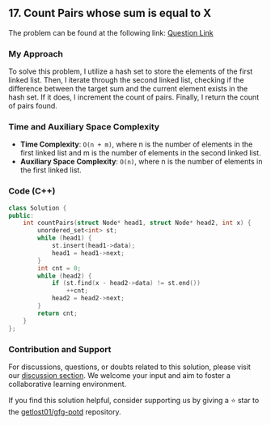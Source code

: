 ## 17. Count Pairs whose sum is equal to X
The problem can be found at the following link: [Question Link](https://www.geeksforgeeks.org/problems/count-pairs-whose-sum-is-equal-to-x/1)

### My Approach
To solve this problem, I utilize a hash set to store the elements of the first linked list. Then, I iterate through the second linked list, checking if the difference between the target sum and the current element exists in the hash set. If it does, I increment the count of pairs. Finally, I return the count of pairs found.

### Time and Auxiliary Space Complexity

- **Time Complexity**: `O(n + m)`, where n is the number of elements in the first linked list and m is the number of elements in the second linked list.
- **Auxiliary Space Complexity**: `O(n)`, where n is the number of elements in the first linked list.

### Code (C++)

```cpp
class Solution {
public:
    int countPairs(struct Node* head1, struct Node* head2, int x) {
        unordered_set<int> st;
        while (head1) {
            st.insert(head1->data);
            head1 = head1->next;
        }
        int cnt = 0;
        while (head2) {
            if (st.find(x - head2->data) != st.end())
                ++cnt;
            head2 = head2->next;
        }
        return cnt;
    }
};
```

### Contribution and Support

For discussions, questions, or doubts related to this solution, please visit our [discussion section](https://github.com/getlost01/gfg-potd/discussions). We welcome your input and aim to foster a collaborative learning environment.

If you find this solution helpful, consider supporting us by giving a ⭐ star to the [getlost01/gfg-potd](https://github.com/getlost01/gfg-potd) repository.